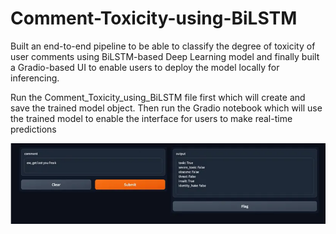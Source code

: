 # Comment-Toxicity-using-BiLSTM
Built an end-to-end pipeline to be able to classify the degree of toxicity of user comments using BiLSTM-based Deep Learning model and finally built a Gradio-based UI to enable users to deploy the model locally for inferencing.

Run the Comment_Toxicity_using_BiLSTM file first which will create and save the trained model object. Then run the Gradio notebook which will use the trained model to enable the interface for users to make real-time predictions 

<img src = "Gradio_sample.png">
